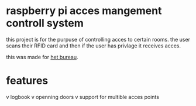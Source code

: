 # raspberry pi acces mangement controll system

this project is for the purpuse of controlling acces to certain rooms. the user scans their RFID card and then if the user has privlage it receives acces.

this was made for [het bureau](https://www.het-bureau.com/).

# features
v logbook
v openning doors
v support for multible acces points